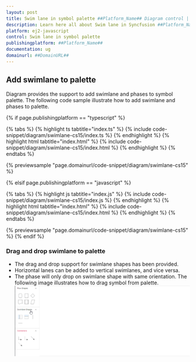 ```yaml
---
layout: post
title: Swim lane in symbol palette ##Platform_Name## Diagram control | Syncfusion
description: Learn here all about Swim lane in Syncfusion ##Platform_Name## Diagram control of Syncfusion Essential JS 2 and more.
platform: ej2-javascript
control: Swim lane in symbol palette 
publishingplatform: ##Platform_Name##
documentation: ug
domainurl: ##DomainURL##
---
```


## Add swimlane to palette

   Diagram provides the support to add swimlane and phases to symbol palette. The following code sample illustrate how to add swimlane and phases to palette.

{% if page.publishingplatform == "typescript" %}

 {% tabs %}
{% highlight ts tabtitle="index.ts" %}
{% include code-snippet/diagram/swimlane-cs15/index.ts %}
{% endhighlight %}
{% highlight html tabtitle="index.html" %}
{% include code-snippet/diagram/swimlane-cs15/index.html %}
{% endhighlight %}
{% endtabs %}
        
{% previewsample "page.domainurl/code-snippet/diagram/swimlane-cs15" %}

{% elsif page.publishingplatform == "javascript" %}

{% tabs %}
{% highlight js tabtitle="index.js" %}
{% include code-snippet/diagram/swimlane-cs15/index.js %}
{% endhighlight %}
{% highlight html tabtitle="index.html" %}
{% include code-snippet/diagram/swimlane-cs15/index.html %}
{% endhighlight %}
{% endtabs %}

{% previewsample "page.domainurl/code-snippet/diagram/swimlane-cs15" %}
{% endif %}

### Drag and drop swimlane to palette

* The drag and drop support for swimlane shapes has been provided.
* Horizontal lanes can be added to vertical swimlanes, and vice versa.
* The phase will only drop on swimlane shape with same orientation. The following image illustrates how to drag symbol from palette.
![Drag Symbol from Palette](images/swimlane-drag-dropGif.gif)
